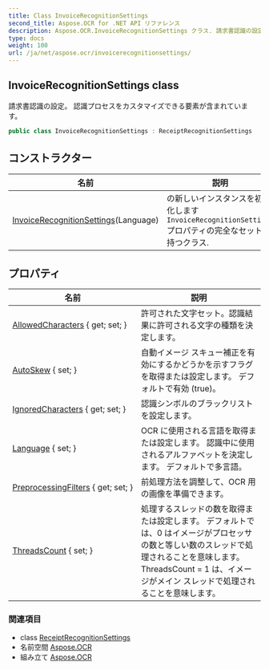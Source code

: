 ```yaml
---
title: Class InvoiceRecognitionSettings
second_title: Aspose.OCR for .NET API リファレンス
description: Aspose.OCR.InvoiceRecognitionSettings クラス. 請求書認識の設定 認識プロセスをカスタマイズできる要素が含まれています
type: docs
weight: 100
url: /ja/net/aspose.ocr/invoicerecognitionsettings/
---
```

## InvoiceRecognitionSettings class

請求書認識の設定。 認識プロセスをカスタマイズできる要素が含まれています。

```csharp
public class InvoiceRecognitionSettings : ReceiptRecognitionSettings
```

## コンストラクター

| 名前 | 説明 |
| --- | --- |
| [InvoiceRecognitionSettings](invoicerecognitionsettings/)(Language) | の新しいインスタンスを初期化します`InvoiceRecognitionSettings`プロパティの完全なセットを持つクラス. |

## プロパティ

| 名前 | 説明 |
| --- | --- |
| [AllowedCharacters](../../aspose.ocr/receiptrecognitionsettings/allowedcharacters/) { get; set; } | 許可された文字セット。認識結果に許可される文字の種類を決定します。 |
| [AutoSkew](../../aspose.ocr/receiptrecognitionsettings/autoskew/) { set; } | 自動イメージ スキュー補正を有効にするかどうかを示すフラグを取得または設定します。 デフォルトで有効 (true)。 |
| [IgnoredCharacters](../../aspose.ocr/receiptrecognitionsettings/ignoredcharacters/) { get; set; } | 認識シンボルのブラックリストを設定します。 |
| [Language](../../aspose.ocr/receiptrecognitionsettings/language/) { set; } | OCR に使用される言語を取得または設定します。  認識中に使用されるアルファベットを決定します。 デフォルトで多言語。 |
| [PreprocessingFilters](../../aspose.ocr/receiptrecognitionsettings/preprocessingfilters/) { get; set; } | 前処理方法を調整して、OCR 用の画像を準備できます。 |
| [ThreadsCount](../../aspose.ocr/receiptrecognitionsettings/threadscount/) { set; } | 処理するスレッドの数を取得または設定します。 デフォルトでは、0 はイメージがプロセッサの数と等しい数のスレッドで処理されることを意味します。 ThreadsCount = 1 は、イメージがメイン スレッドで処理されることを意味します。 |

### 関連項目

* class [ReceiptRecognitionSettings](../receiptrecognitionsettings/)
* 名前空間 [Aspose.OCR](../../aspose.ocr/)
* 組み立て [Aspose.OCR](../../)


